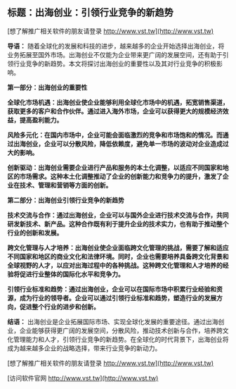 ## **标题：出海创业：引领行业竞争的新趋势**

[想了解推广相关软件的朋友请登录 http://www.vst.tw](http://www.vst.tw)

**导语：**
随着全球化的发展和科技的进步，越来越多的企业开始选择出海创业，将业务拓展至国外市场。出海创业不仅能为企业带来更广阔的发展空间，还有助于引领行业竞争的新趋势。本文将探讨出海创业的重要性以及其对行业竞争的积极影响。

**第一部分：出海创业的重要性**

**全球化市场机遇：出海创业使企业能够利用全球化市场中的机遇，拓宽销售渠道，获取更多的客户和合作伙伴。通过进入海外市场，企业可以获得更大的规模经济效益，提高盈利能力。**

**风险多元化：在国内市场中，企业可能会面临激烈的竞争和市场饱和的情况。而通过出海创业，企业可以分散风险，降低依赖度，避免单一市场的波动对企业造成过大的影响。**

**创新驱动：出海创业需要企业进行产品和服务的本土化调整，以适应不同国家和地区的市场需求。这种本土化调整推动了企业的创新能力和竞争力的提升，激发了企业在技术、管理和营销等方面的创新。**

**第二部分：出海创业引领行业竞争的新趋势**

**技术交流与合作：通过出海创业，企业可以与国外企业进行技术交流与合作，共同研发新技术、新产品。这种合作既有利于提升企业的技术实力，也有助于推动整个行业的创新和发展。**

**跨文化管理与人才培养：出海创业使企业面临跨文化管理的挑战，需要了解和适应不同国家和地区的商业文化和法律环境。同时，企业也需要培养具备跨文化背景和全球视野的人才，以应对出海过程中的各种挑战。这种跨文化管理和人才培养的经验将促进行业整体的国际化水平和竞争力。**

**引领行业标准和趋势：通过出海创业，企业可以在国际市场中积累行业经验和资源，成为行业的领导者。企业可以通过引领行业标准和趋势，塑造行业的发展方向，促进整个行业的进步和创新。**

**结语：**
出海创业是企业拓展国际市场、实现全球化发展的重要途径。通过出海创业，企业能够获得更广阔的发展空间，分散风险，推动技术创新与合作，培养跨文化管理能力和人才，引领行业竞争的新趋势。在全球化的时代背景下，出海创业将成为越来越多企业的战略选择，带来行业竞争的新动力。

[想了解推广相关软件的朋友请登录 http://www.vst.tw](http://www.vst.tw)


[访问软件官网 http://www.vst.tw](http://www.vst.tw)
